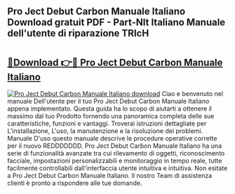 ## Pro Ject Debut Carbon Manuale Italiano Download gratuit PDF - Part-Nlt Italiano Manuale dell'utente di riparazione TRIcH

# <h2><a href="http://dfdckt.blite.top/?on=Pro+Ject+Debut+Carbon+Manuale+Italiano">🔗Download 👉🔴 Pro Ject Debut Carbon Manuale Italiano</a></h2>

[![Pro Ject Debut Carbon Manuale Italiano download](https://i.imgur.com/lujVjoI.png)](http://dfdckt.blite.top/?on=Pro+Ject+Debut+Carbon+Manuale+Italiano)
Ciao e benvenuto nel manuale Dell'utente per il tuo Pro Ject Debut Carbon Manuale Italiano appena implementato. Questa guida ha lo scopo di aiutarti a ottenere il massimo dal tuo Prodotto fornendo una panoramica completa delle sue caratteristiche, funzioni e vantaggi. Troverai istruzioni dettagliate per L'installazione, L'uso, la manutenzione e la risoluzione dei problemi. Manuale D'uso questo manuale descrive le procedure operative corrette per il nuovo REDDDDDDD. Pro Ject Debut Carbon Manuale Italiano ha una serie di funzionalità avanzate tra cui rilevamento di oggetti, riconoscimento facciale, impostazioni personalizzabili e monitoraggio in tempo reale, tutte facilmente controllabili dall'interfaccia utente intuitiva e intuitiva. Non esitate a Pro Ject Debut Carbon Manuale Italiano. Il nostro Team di assistenza clienti è pronto a rispondere alle tue domande.
